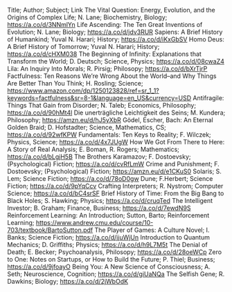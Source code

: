 Title; Author; Subject; Link
The Vital Question: Energy, Evolution, and the Origins of Complex Life; N. Lane; Biochemistry, Biology; https://a.co/d/3NNmlYn
Life Ascending: The Ten Great Inventions of Evolution; N. Lane; Biology; https://a.co/d/jdv3RUR
Sapiens: A Brief History of Humankind; Yuval N. Harari; History; https://a.co/d/iKxGbSV
Homo Deus: A Brief History of Tomorrow; Yuval N. Harari; History; https://a.co/d/cHXM038
The Beginning of Infinity: Explanations that Transform the World; D. Deutsch; Science, Physics; https://a.co/d/08cwaZ4
Lila: An Inquiry Into Morals; R. Pirsig; Philosopy; https://a.co/d/bXrTjrP
Factfulness: Ten Reasons We’re Wrong About the World–and Why Things Are Better Than You Think; H. Rosling; Science; https://www.amazon.com/dp/1250123828/ref=sr_1_1?keywords=factfulness&sr=8-1&language=en_US&currency=USD
Antifragile: Things That Gain from Disorder; N. Taleb; Economics, Philosophy; https://a.co/d/90hMt4l
Die unerträgliche Leichtigkeit des Seins; M. Kundera; Philosophy; https://amzn.eu/d/hJ5yXbR
Gödel, Escher, Bach: An Eternal Golden Braid; D. Hofstadter; Science, Mathematics, CS; https://a.co/d/92wfKPW
Fundamentals: Ten Keys to Reality; F. Wilczek; Physics, Science; https://a.co/d/4x7JUgW
How We Got From There to Here: A Story of Real Analysis; E. Boman, R. Rogers; Mathematics; https://a.co/d/bLgjH5B
The Brothers Karamazov; F. Dostoevsky; (Psychological) Fiction; https://a.co/d/cvRfLmW
Crime and Punishment; F. Dostoevsky; (Psychological) Fiction; https://amzn.eu/d/e1CKuS0
Solaris; S. Lem; Science Fiction; https://a.co/d/78oD0gw
Dune; F.Herbert; Science Fiction; https://a.co/d/9pYqCcv
Crafting Interpreters; R. Nystrom; Computer Science; https://a.co/d/bC4srSF
Brief History of Time: From the Big Bang to Black Holes; S. Hawking; Physics; https://a.co/d/cruqTed
The Intelligent Investor; B. Graham; Finance, Business; https://a.co/d/7ewdN9S
Reinforcement Learning: An Introduction; Sutton, Barto; Reinforcement Learning; https://www.andrew.cmu.edu/course/10-703/textbook/BartoSutton.pdf
The Player of Games: A Culture Novel; I. Banks; Science Fiction; https://a.co/d/jjuWjUn
Introduction to Quantum Mechanics; D. Griffiths; Physics; https://a.co/d/h9L7M5t
The Denial of Death; E. Becker; Psychoanalysis, Philosopy; https://a.co/d/28oeWCp
Zero to One: Notes on Startups, or How to Build the Future; P. Thiel; Business; https://a.co/d/9jfoayO
Being You: A New Science of Consciousness; A. Seth; Neuroscience, Cognition; https://a.co/d/giUaNQa
The Selfish Gene; R. Dawkins; Biology; https://a.co/d/2jWbOdK
